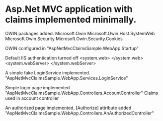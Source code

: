# Asp.Net MVC application with claims implemented minimally. 

OWIN packages added.
	Microsoft.Owin
	Microsoft.Owin.Host.SystemWeb
	Microsoft.Owin.Security
	Microsoft.Owin.Security.Cookies

OWIN configured in "AspNetMvcClaimsSample.WebApp.Startup"

Default IIS authentication turned off
  <system.web>
    <authentication mode="None" />
  </system.web>
  <system.webServer>
    <modules>
      <remove name="FormsAuthentication" />
    </modules>
  </system.webServer>

A simple fake LoginService implemented. 
	"AspNetMvcClaimsSample.WebApp.Services.LoginService"

Simple login page implemented
	"AspNetMvcClaimsSample.WebApp.Controllers.AccountController"
	Claims used in account controller

An authorized page implemented, [Authorize] attribute added
	"AspNetMvcClaimsSample.WebApp.Controllers.AnAuthorizedController"
